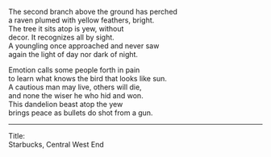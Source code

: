 The second branch above the ground has perched\
a raven plumed with yellow feathers, bright.\
The tree it sits atop is yew, without\
decor. It recognizes all by sight.\
A youngling once approached and never saw\
again the light of day nor dark of night.

Emotion calls some people forth in pain\
to learn what knows the bird that looks like sun.\
A cautious man may live, others will die,\
and none the wiser he who hid and won.\
This dandelion beast atop the yew\
brings peace as bullets do shot from a gun.

-----

Title:\
Starbucks, Central West End